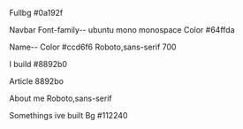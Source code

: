 Fullbg
#0a192f 

Navbar
Font-family-- ubuntu mono monospace
Color #64ffda

Name--
Color #ccd6f6
Roboto,sans-serif
700


I build
#8892b0

Article
8892bo

About me
Roboto,sans-serif 


Somethings ive built
Bg #112240
